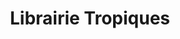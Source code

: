 ---
title: "Librairie Tropiques"
url: /paris/librairie-tropiques-rue-raymond-losserand/
shop: Bücher
---